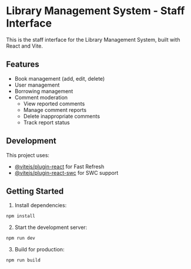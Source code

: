 # Library Management System - Staff Interface

This is the staff interface for the Library Management System, built with React and Vite.

## Features

- Book management (add, edit, delete)
- User management
- Borrowing management
- Comment moderation
  - View reported comments
  - Manage comment reports
  - Delete inappropriate comments
  - Track report status

## Development

This project uses:
- [@vitejs/plugin-react](https://github.com/vitejs/vite-plugin-react/blob/main/packages/plugin-react/README.md) for Fast Refresh
- [@vitejs/plugin-react-swc](https://github.com/vitejs/vite-plugin-react-swc) for SWC support

## Getting Started

1. Install dependencies:
```bash
npm install
```

2. Start the development server:
```bash
npm run dev
```

3. Build for production:
```bash
npm run build
```
